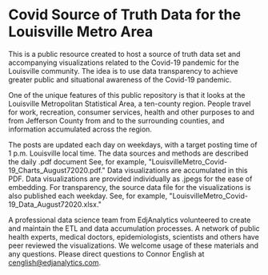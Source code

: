 # Covid Source of Truth Data for the Louisville Metro Area

This is a public resource created to host a source of truth data set and accompanying visualizations related to the Covid-19 pandemic for the Louisville community. The idea is to use data transparency to achieve greater public and situational awareness of the Covid-19 pandemic. 

One of the unique features of this public repository is that it looks at the Louisville Metropolitan Statistical Area, a ten-county region. People travel for work, recreation, consumer services, health and other purposes to and from Jefferson County from and to the surrounding counties, and information accumulated across the region. 

The posts are updated each day on weekdays, with a target posting time of 1 p.m. Louisville local time. The data sources and methods are described the daily .pdf document See, for example, "LouisvilleMetro_Covid-19_Charts_August72020.pdf." Data visualizations are accumulated in this PDF. Data visualizations are provided individually as .jpegs for the ease of embedding. For transparency, the source data file for the visualizations is also published each weekday. See, for example, "LouisvilleMetro_Covid-19_Data_August72020.xlsx."

A professional data science team from EdjAnalytics volunteered to create and maintain the ETL and data accumulation processes. A network of public health experts, medical doctors, epidemiologists, scientists and others have peer reviewed the visualizations. We welcome usage of these materials and any questions. Please direct questions to Connor English at cenglish@edjanalytics.com.
